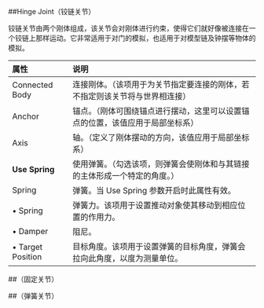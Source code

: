 ##Hinge Joint（铰链关节）

铰链关节由两个刚体组成，该关节会对刚体进行约束，使得它们就好像被连接在一个铰链上那样运动。它非常适用于对门的模拟，也适用于对模型链及钟摆等物体的模拟。

|属性|说明|
|:--|:--|
|Connected Body|连接刚体。（该项用于为关节指定要连接的刚体，若不指定则该关节将与世界相连接）|
|Anchor|锚点。（刚体可围绕锚点进行摆动，这里可以设置锚点的位置，该值应用于局部坐标系）|
|Axis|轴。（定义了刚体摆动的方向，该值应用于局部坐标系）|
|**Use Spring**|使用弹簧。（勾选该项，则弹簧会使刚体和与其链接的主体形成一个特定的角度。）|
|Spring|弹簧。当 Use Spring 参数开启时此属性有效。|
|• Spring|弹簧力。该项用于设置推动对象使其移动到相应位置的作用力。|
|• Damper|阻尼。|
|• Target Position|目标角度。该项用于设置弹簧的目标角度，弹簧会拉向此角度，以度为测量单位。|


##（固定关节）

##（弹簧关节）
